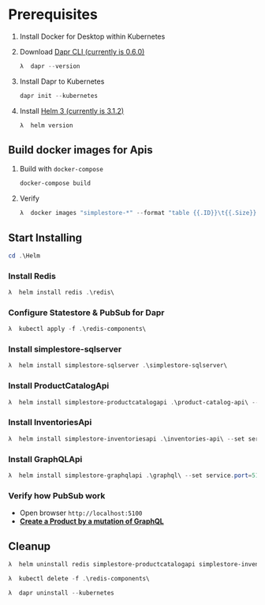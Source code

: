 # Prerequisites

1. Install Docker for Desktop within Kubernetes
2. Download [Dapr CLI (currently is 0.6.0)](https://github.com/dapr/cli/releases/download/v0.6.0/dapr_windows_amd64.zip)

    ```powershell
    λ  dapr --version
    ```

3. Install Dapr to Kubernetes

    ```powershell
    dapr init --kubernetes
    ```

4. Install [Helm 3 (currently is 3.1.2)](https://get.helm.sh/helm-v3.1.2-windows-amd64.zip)

    ```powershell
    λ  helm version
    ```

## Build docker images for Apis

1. Build with `docker-compose`

    ```powershell
    docker-compose build
    ```

2. Verify

    ```powershell
    λ  docker images "simplestore-*" --format "table {{.ID}}\t{{.Size}}\t{{.Repository}}\t{{.Tag}}"
    ```

## Start Installing

```powershell
cd .\Helm
```

### Install Redis

```powershell
λ  helm install redis .\redis\
```

### Configure Statestore & PubSub for Dapr

```powershell
λ  kubectl apply -f .\redis-components\
```

### Install simplestore-sqlserver

```powershell
λ  helm install simplestore-sqlserver .\simplestore-sqlserver\
```

### Install ProductCatalogApi

```powershell
λ  helm install simplestore-productcatalogapi .\product-catalog-api\ --set service.port=5101
```

### Install InventoriesApi

```powershell
λ  helm install simplestore-inventoriesapi .\inventories-api\ --set service.port=5102
```

### Install GraphQLApi

```powershell
λ  helm install simplestore-graphqlapi .\graphql\ --set service.port=5100 --set services.productcatalog="http://simplestore-productcatalogapi:5101" --set services.inventories="http://simplestore-inventoriesapi:5102"
```

### Verify how PubSub work

- Open browser `http://localhost:5100`
- **[Create a Product by a mutation of GraphQL](../QueriesAndMutations.md#create-product-in-catalog)**

## Cleanup

```powershell
λ  helm uninstall redis simplestore-productcatalogapi simplestore-inventoriesapi simplestore-graphqlapi simplestore-sqlserver
```

```powershell
λ  kubectl delete -f .\redis-components\
```

```powershell
λ  dapr uninstall --kubernetes
```